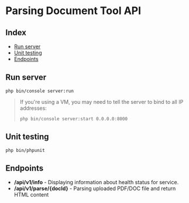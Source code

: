 # Parsing Document Tool API

## Index
* [Run server](#run-server)
* [Unit testing](#unit-testing)
* [Endpoints](#endpoints)

## Run server
`` php bin/console server:run ``

> If you're using a VM, you may need to tell the server to bind to all IP addresses:
>
> `` php bin/console server:start 0.0.0.0:8000 ``

## Unit testing

``php bin/phpunit``

## Endpoints

* <b>/api/v1/info</b> - Displaying information about health status for service.
* <b>/api/v1/parse/{docId}</b> - Parsing uploaded PDF/DOC file and return HTML content